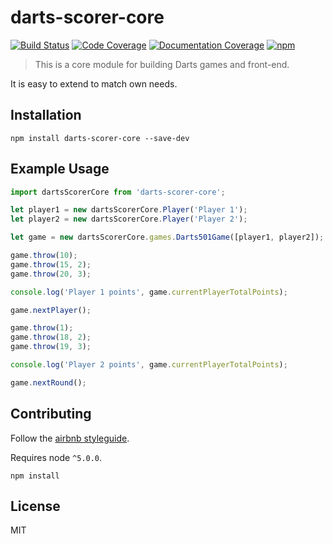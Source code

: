 # darts-scorer-core

[![Build Status](https://travis-ci.org/bogwro/darts-scorer-core.svg?branch=master)](https://travis-ci.org/bogwro/darts-scorer-core)
[![Code Coverage](https://codecov.io/github/bogwro/darts-scorer-core/coverage.svg?branch=master)](https://codecov.io/github/bogwro/darts-scorer-core?branch=master)
[![Documentation Coverage](https://doc.esdoc.org/github.com/bogwro/darts-scorer-core/badge.svg)](https://doc.esdoc.org/github.com/bogwro/darts-scorer-core/)
[![npm](https://img.shields.io/npm/v/darts-scorer-core.svg)](https://www.npmjs.com/package/darts-scorer-core)

> This is a core module for building Darts games and front-end.

It is easy to extend to match own needs.

## Installation

```
npm install darts-scorer-core --save-dev
```

## Example Usage

````javascript
import dartsScorerCore from 'darts-scorer-core';

let player1 = new dartsScorerCore.Player('Player 1');
let player2 = new dartsScorerCore.Player('Player 2');

let game = new dartsScorerCore.games.Darts501Game([player1, player2]);

game.throw(10);
game.throw(15, 2);
game.throw(20, 3);

console.log('Player 1 points', game.currentPlayerTotalPoints);

game.nextPlayer();

game.throw(1);
game.throw(18, 2);
game.throw(19, 3);

console.log('Player 2 points', game.currentPlayerTotalPoints);

game.nextRound();

````

## Contributing

Follow the [airbnb styleguide](https://github.com/airbnb/javascript#ecmascript-6-styles).

Requires node `^5.0.0`.

```
npm install 
```

## License

MIT